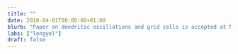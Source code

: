 ```yaml
---
title: ""
date: 2010-04-01T00:00:00+01:00
blurb: "Paper on dendritic oscillations and grid cells is accepted at Neuron, and features on the cover"
labs: ["lengyel"]
draft: false
---
```

